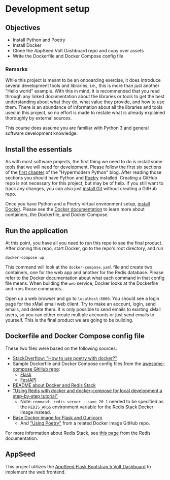 # Development setup

## Objectives

- Install Python and Poetry
- Install Docker
- Clone the AppSeed Volt Dashboard repo and copy over assets
- Write the Dockerfile and Docker Compose config file

### Remarks

While this project is meant to be an onboarding exercise, it does introduce several development
tools and libraries, i.e., this is more than just another "Hello world" example. With this in mind,
it is recommended that you read through any linked documentation about the libraries or tools to get
the best understanding about what they do, what value they provide, and how to use them. There is an
abundance of information about all the libraries and tools used in this project, so no effort is
made to restate what is already explained thoroughly by external sources.

This course does assume you are familiar with Python 3 and general software development knowledge.

## Install the essentials

As with most software projects, the first thing we need to do is install some tools that we will
need for development. Please follow the first six sections of
the [first chapter](https://cjolowicz.github.io/posts/hypermodern-python-01-setup)
of the "Hypermodern Python" blog. After reading those sections you should have Python
and [Poetry](https://python-poetry.org/docs/) installed. Creating a GitHub repo is not necessary for
this project, but may be of help. If you still want to track any changes, you can also
just [install Git](https://git-scm.com/)
without creating a GitHub repo.

Once you have Python and a Poetry virtual environment
setup, [install Docker](https://www.docker.com/get-started/). Please see
the [Docker documentation](https://docs.docker.com/) to learn more about containers, the Dockerfile,
and Docker Compose.

## Run the application

At this point, you have all you need to run this repo to see the final product. After cloning this
repo, start Docker, go to the repo's root directory, and run

```
docker-compose up
```

This command will look at the `docker-compose.yaml` file and create two containers, one for the web
app and another for the Redis database. Please refer to the Docker documentation about what each
command in that config file means. When building the `web` service, Docker looks at the Dockerfile
and runs those commands.

Open up a web browser and go to `localhost:8000`. You should see a login page for the xMail email
web client. Try to make an account, login, send emails, and delete them. It is only possible to send
emails to existing xMail users, so you can either create multiple accounts or just send emails to
yourself. This is the final product we are going to be building.

## Dockerfile and Docker Compose config file

These two files were based on the following sources:

- [StackOverflow: "How to use poetry with docker?"](https://stackoverflow.com/a/72465422)
- Sample Dockerfile and Docker Compose config files from
  the [awesome-compose GitHub repo](https://github.com/docker/awesome-compose):
    - [Flask](https://github.com/docker/awesome-compose/tree/master/flask)
    - [FastAPI](https://github.com/docker/awesome-compose/tree/master/fastapi)
- [README about Docker and Redis Stack](https://github.com/redis-stack/redis-stack/tree/master/envs/dockers)
- ["Using Redis with docker and docker-compose for local development a step-by-step tutorial"](https://geshan.com.np/blog/2022/01/redis-docker/)
    - Note: `command: redis-server --save 20 1` needed to be specified as the
      `REDIS_ARGS` environment variable for the Redis Stack Docker image instead.
- [Base Docker image for Flask and Gunicorn](https://github.com/tiangolo/meinheld-gunicorn-flask-docker)
    - And
      ["Using Poetry"](https://github.com/tiangolo/uvicorn-gunicorn-fastapi-docker#using-poetry)
      from a related Docker image GitHub repo.

For more information about Redis Stack,
see [this page](https://developer.redis.com/create/redis-stack/) from the Redis documentation.

## AppSeed

This project utilizes
the [AppSeed Flask Bootstrap 5 Volt Dashboard](https://appseed.us/product/volt-dashboard/flask/)
to implement the web frontend.